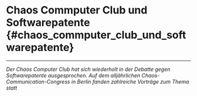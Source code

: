 # Chaos Commputer Club und Softwarepatente {#chaos_commputer_club_und_softwarepatente}

------------------------------------------------------------------------

*Der Chaos Computer Club hat sich wiederholt in der Debatte gegen
Softwarepatente ausgesprochen. Auf dem alljährlichen
Chaos-Communication-Congress in Berlin fanden zahlreiche Vorträge zum
Thema statt*
